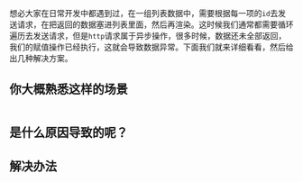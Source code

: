 想必大家在日常开发中都遇到过，在一组列表数据中，需要根据每一项的`id`去发送请求，在把返回的数据塞进列表里面，然后再渲染。这时候我们通常都需要循环遍历去发送请求，但是`http`请求属于异步操作，很多时候，数据还未全部返回，我们的赋值操作已经执行，这就会导致数据异常。下面我们就来详细看看，然后给出几种解决方案。
## 你大概熟悉这样的场景
```javascript

```

## 是什么原因导致的呢？

## 解决办法
